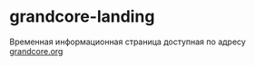 # grandcore-landing

Временная информационная страница доступная по адресу [grandcore.org](https://grandcore.org)
